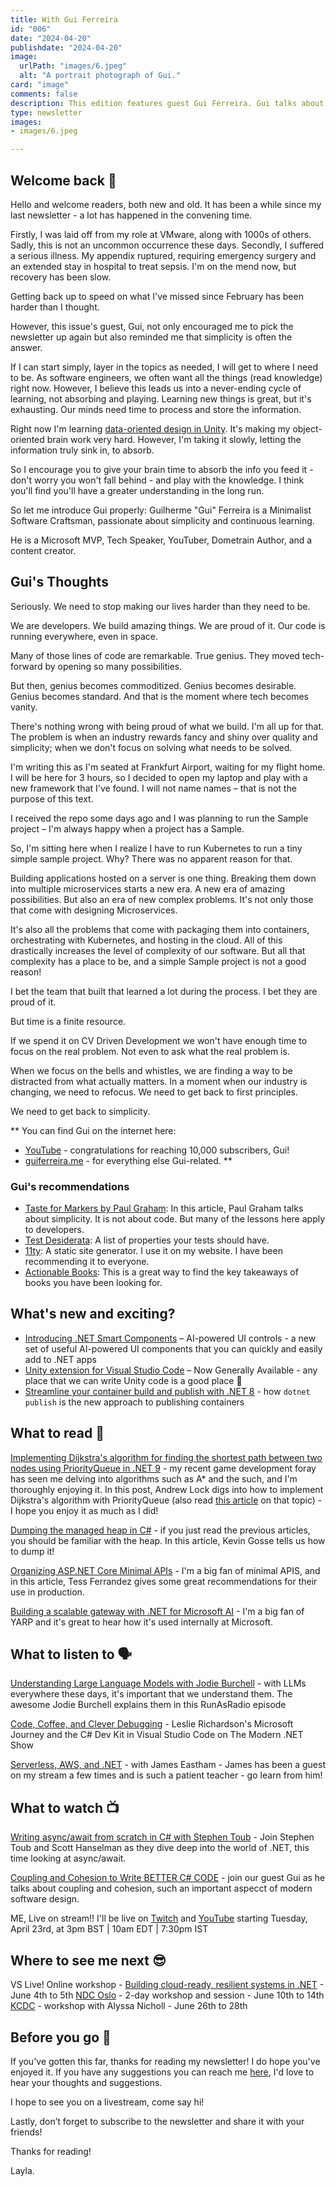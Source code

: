 ```yaml
---
title: With Gui Ferreira
id: "006"
date: "2024-04-20"
publishdate: "2024-04-20"
image: 
  urlPath: "images/6.jpeg"
  alt: "A portrait photograph of Gui."
card: "image"
comments: false
description: This edition features guest Gui Ferreira. Gui talks about how he favours simplicity over complexity in software and why it's important.
type: newsletter
images:
- images/6.jpeg

---
```



## Welcome back 👋

Hello and welcome readers, both new and old. It has been a while since my last newsletter - a lot has happened in the convening time.

Firstly, I was laid off from my role at VMware, along with 1000s of others. Sadly, this is not an uncommon occurrence these days.
Secondly, I suffered a serious illness. My appendix ruptured, requiring emergency surgery and an extended stay in hospital to treat sepsis.  I'm on the mend now, but recovery has been slow.

Getting back up to speed on what I've missed since February has been harder than I thought. 

However, this issue's guest, Gui, not only encouraged me to pick the newsletter up again but also reminded me that simplicity is often the answer. 

If I can start simply, layer in the topics as needed, I will get to where I need to be. As software engineers, we often want all the things (read knowledge) right now. However, I believe this leads us into a never-ending cycle of learning, not absorbing and playing. Learning new things is great, but it's exhausting. Our minds need time to process and store the information. 

Right now I'm learning [data-oriented design in Unity](https://unity.com/ecs). It's making my object-oriented brain work very hard. However, I'm taking it slowly, letting the information truly sink in, to absorb.

So I encourage you to give your brain time to absorb the info you feed it - don't worry you won't fall behind - and play with the knowledge. I think you'll find you'll have a greater understanding in the long run.

So let me introduce Gui properly: Guilherme "Gui" Ferreira is a Minimalist Software Craftsman, passionate about simplicity and continuous learning.

He is a Microsoft MVP, Tech Speaker, YouTuber, Dometrain Author, and a content creator.


## Gui's Thoughts

Seriously. We need to stop making our lives harder than they need to be.

We are developers. We build amazing things. We are proud of it.
Our code is running everywhere, even in space.

Many of those lines of code are remarkable. True genius. They moved tech-forward by opening so many possibilities.

But then, genius becomes commoditized. Genius becomes desirable. Genius becomes standard.
And that is the moment where tech becomes vanity.

There's nothing wrong with being proud of what we build. I'm all up for that. The problem is when an industry rewards fancy and shiny over quality and simplicity; when we don't focus on solving what needs to be solved.

I'm writing this as I'm seated at Frankfurt Airport, waiting for my flight home. I will be here for 3 hours, so I decided to open my laptop and play with a new framework that I've found. I will not name names – that is not the purpose of this text.

I received the repo some days ago and I was planning to run the Sample project – I'm always happy when a project has a Sample.

So, I'm sitting here when I realize I have to run Kubernetes to run a tiny simple sample project. Why? There was no apparent reason for that.

Building applications hosted on a server is one thing. Breaking them down into multiple microservices starts a new era. A new era of amazing possibilities. But also an era of new complex problems. It's not only those that come with designing Microservices.

It's also all the problems that come with packaging them into containers, orchestrating with Kubernetes, and hosting in the cloud. All of this drastically increases the level of complexity of our software. But all that complexity has a place to be, and a simple Sample project is not a good reason!

I bet the team that built that learned a lot during the process. I bet they are proud of it. 

But time is a finite resource. 

If we spend it on CV Driven Development we won't have enough time to focus on the real problem. Not even to ask what the real problem is.

When we focus on the bells and whistles, we are finding a way to be distracted from what actually matters.
In a moment when our industry is changing, we need to refocus. We need to get back to first principles. 

We need to get back to simplicity.

** You can find Gui on the internet here:
- [YouTube](https://www.youtube.com/@gui.ferreira) - congratulations for reaching 10,000 subscribers, Gui!
- [guiferreira.me](https://guiferreira.me/) - for everything else Gui-related. **


### Gui's recommendations

- [Taste for Markers by Paul Graham](https://www.paulgraham.com/taste.html): In this article, Paul Graham talks about simplicity. It is not about code. But many of the lessons here apply to developers. 
- [Test Desiderata](https://kentbeck.github.io/TestDesiderata/): A list of properties your tests should have.
- [11ty](https://www.11ty.dev/): A static site generator. I use it on my website. I have been recommending it to everyone.
- [Actionable Books](https://www.actionablebooks.com/summaries): This is a great way to find the key takeaways of books you have been looking for.

## What's new and exciting?

- [Introducing .NET Smart Components](https://devblogs.microsoft.com/dotnet/introducing-dotnet-smart-components) – AI-powered UI controls - a  new set of useful AI-powered UI components that you can quickly and easily add to .NET apps
- [Unity extension for Visual Studio Code](https://devblogs.microsoft.com/dotnet/unity-extension-for-visual-studio-code-now-generally-available/) – Now Generally Available - any place that we can write Unity code is a good place 🙂
- [Streamline your container build and publish with .NET 8](https://devblogs.microsoft.com/dotnet/streamline-container-build-dotnet-8/) - how `dotnet publish` is the new approach to publishing containers


## What to read 📖

[Implementing Dijkstra's algorithm for finding the shortest path between two nodes using PriorityQueue in .NET 9](https://andrewlock.net/implementing-dijkstras-algorithm-for-finding-the-shortest-path-between-two-nodes-using-priorityqueue-in-dotnet-9) - my recent game development foray has seen me delving into algorithms such as A* and the such, and I'm thoroughly enjoying it. In this post, Andrew Lock digs into how to implement Dijkstra's algorithm with PriorityQueue (also read [this article](https://andrewlock.net/an-introduction-to-the-heap-data-structure-and-dotnets-priority-queue/?utm_source=newsletter.csharpdigest.net&utm_medium=newsletter&utm_campaign=a-primer-on-transaction-management-in-entity-framework) on that topic) - I hope you enjoy it as much as I did!

[Dumping the managed heap in C#](https://minidump.net/dumping-the-managed-heap-in-csharp/) - if you just read the previous articles, you should be familiar with the heap. In this article, Kevin Gosse tells us how to dump it!

[Organizing ASP.NET Core Minimal APIs](https://www.tessferrandez.com/blog/2023/10/31/organizing-minimal-apis.html) - I'm a big fan of minimal APIS, and in this article, Tess Ferrandez gives some great recommendations for their use in production.

[Building a scalable gateway with .NET for Microsoft AI](https://devblogs.microsoft.com/dotnet/building-a-scalable-gateway-for-microsoft-ai/) - I'm a big fan of YARP and it's great to hear how it's used internally at Microsoft.


## What to listen to 🗣

[Understanding Large Language Models with Jodie Burchell](https://runasradio.com/Shows/Show/923) - with LLMs everywhere these days, it's important that we understand them. The awesome Jodie Burchell explains them in this RunAsRadio episode

[Code, Coffee, and Clever Debugging](https://dotnetcore.show/season-6/code-coffee-and-clever-debugging-leslie-richardsons-microsoft-journey-and-the-c-sharp-dev-kit-in-visual-studio-code-with-leslie-richardson/) - Leslie Richardson's Microsoft Journey and the C# Dev Kit in Visual Studio Code on The Modern .NET Show

[Serverless, AWS, and .NET](https://unhandledexceptionpodcast.com/posts/0066-jameseastham/) - with James Eastham - James has been a guest on my stream a few times and is such a patient teacher - go learn from him!


## What to watch 📺

[Writing async/await from scratch in C# with Stephen Toub](https://youtu.be/R-z2Hv-7nxk?si=j4bcnDqbSESxrRED) - Join Stephen Toub and Scott Hanselman as they dive deep into the world of .NET, this time looking at async/await.

[Coupling and Cohesion to Write BETTER C# CODE](https://youtu.be/H-70otf3Ugo?si=2BLxprv_CG0KZrOZ) - join our guest Gui as he talks about coupling and cohesion, such an important aspecct of modern software design.

ME, Live on stream!! I'll be live on [Twitch](https://www.twitch.tv/laylacodesit) and [YouTube](https://www.youtube.com/@laylacodesit) starting Tuesday, April 23rd, at 3pm BST | 10am EDT | 7:30pm IST

## Where to see me next 😎

VS Live! Online workshop - [Building cloud-ready, resilient systems in .NET](https://vslive.com/events/training-seminars/2024/jun4/home.aspx) - June 4th to 5th
[NDC Oslo](https://ndcoslo.com/workshops/building-cloud-ready-resilient-systems-in-dotnet/8fafbc60597b) - 2-day workshop and session - June 10th to 14th
[KCDC](https://www.kcdc.info/sessions) - workshop with Alyssa Nicholl - June 26th to 28th


## Before you go 👋

If you've gotten this far, thanks for reading my newsletter! I do hope you've enjoyed it. If you have any suggestions you can reach me [here](https://www.layla.dev/contact/), I'd love to hear your thoughts and suggestions.

I hope to see you on a livestream, come say hi!

Lastly, don’t forget to subscribe to the newsletter and share it with your friends!

Thanks for reading!

Layla.


